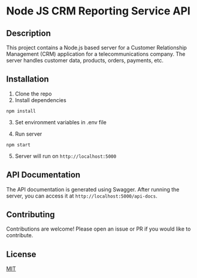 # Node JS CRM Reporting Service API

## Description

This project contains a Node.js based server for a Customer Relationship Management (CRM) application for a telecommunications company. The server handles customer data, products, orders, payments, etc.

## Installation

1. Clone the repo
2. Install dependencies

`npm install`

3. Set environment variables in .env file

4. Run server

`npm start`

5. Server will run on `http://localhost:5000`

## API Documentation

The API documentation is generated using Swagger. After running the server, you can access it at `http://localhost:5000/api-docs`.

## Contributing

Contributions are welcome! Please open an issue or PR if you would like to contribute.

## License

[MIT](https://choosealicense.com/licenses/mit/)